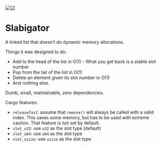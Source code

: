 [![CI](https://github.com/jedisct1/rust-slabigator/actions/workflows/ci.yml/badge.svg)](https://github.com/jedisct1/rust-slabigator/actions/workflows/ci.yml)

# Slabigator

A linked list that doesn't do dynamic memory allocations.

Things it was designed to do:

- Add to the head of the list in O(1) - What you get back is a stable slot number
- Pop from the tail of the list in O(1)
- Delete an element given its slot number in O(1)
- And nothing else.

Dumb, small, maintainable, zero dependencies.

Cargo features:

- `releasefast`: assume that `remove()` will always be called with a valid index. This saves some memory, but has to be used with extreme caution. That feature is not set by default.
- `slot_u32`: use `u32` as the slot type (default)
- `slot_u64`: use `u64` as the slot type
- `slot_usize`: use `usize` as the slot type
